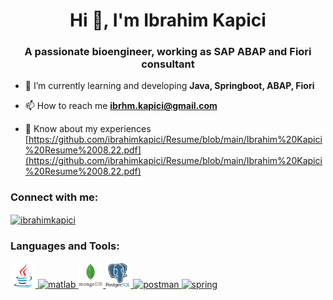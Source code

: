 <h1 align="center">Hi 👋, I'm Ibrahim Kapici</h1>
<h3 align="center">A passionate bioengineer, working as SAP ABAP and Fiori consultant</h3>

- 🌱 I’m currently learning and developing **Java, Springboot, ABAP, Fiori**

- 📫 How to reach me **ibrhm.kapici@gmail.com**

- 📄 Know about my experiences [https://github.com/ibrahimkapici/Resume/blob/main/Ibrahim%20Kapici%20Resume%2008.22.pdf](https://github.com/ibrahimkapici/Resume/blob/main/Ibrahim%20Kapici%20Resume%2008.22.pdf)

<h3 align="left">Connect with me:</h3>
<p align="left">
<a href="https://linkedin.com/in/ibrahimkapici" target="blank"><img align="center" src="https://raw.githubusercontent.com/rahuldkjain/github-profile-readme-generator/master/src/images/icons/Social/linked-in-alt.svg" alt="ibrahimkapici" height="30" width="40" /></a>
</p>

<h3 align="left">Languages and Tools:</h3>
<p align="left"> <a href="https://www.java.com" target="_blank" rel="noreferrer"> <img src="https://raw.githubusercontent.com/devicons/devicon/master/icons/java/java-original.svg" alt="java" width="40" height="40"/> </a> <a href="https://www.mathworks.com/" target="_blank" rel="noreferrer"> <img src="https://upload.wikimedia.org/wikipedia/commons/2/21/Matlab_Logo.png" alt="matlab" width="40" height="40"/> </a> <a href="https://www.mongodb.com/" target="_blank" rel="noreferrer"> <img src="https://raw.githubusercontent.com/devicons/devicon/master/icons/mongodb/mongodb-original-wordmark.svg" alt="mongodb" width="40" height="40"/> </a> <a href="https://www.postgresql.org" target="_blank" rel="noreferrer"> <img src="https://raw.githubusercontent.com/devicons/devicon/master/icons/postgresql/postgresql-original-wordmark.svg" alt="postgresql" width="40" height="40"/> </a> <a href="https://postman.com" target="_blank" rel="noreferrer"> <img src="https://www.vectorlogo.zone/logos/getpostman/getpostman-icon.svg" alt="postman" width="40" height="40"/> </a> <a href="https://spring.io/" target="_blank" rel="noreferrer"> <img src="https://www.vectorlogo.zone/logos/springio/springio-icon.svg" alt="spring" width="40" height="40"/> </a> </p>
